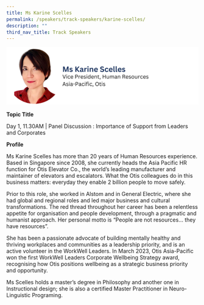 ```yaml
---
title: Ms Karine Scelles
permalink: /speakers/track-speakers/karine-scelles/
description: ""
third_nav_title: Track Speakers
---
```

<div style="display: flex; flex-wrap: wrap;">
  <div style="flex-basis: 100%; max-width: 100%;">
    <img alt="track speakers 1" src="/images/SpeakersPhoto/karinescelles.png">
  </div>
	</div>
	
<b>Topic Title</b>

<p id="left">Day 1, 11.30AM | Panel Discussion : Importance of Support from Leaders and Corporates</p>

<b>Profile</b>

Ms Karine Scelles has more than 20 years of Human Resources experience. Based in Singapore since 2008, she currently heads the Asia Pacific HR function for Otis Elevator Co., the world’s leading manufacturer and maintainer of elevators and escalators. What the Otis colleagues do in this business matters: everyday they enable 2 billion people to move safely.

Prior to this role, she worked in Alstom and in General Electric, where she had global and regional roles and led major business and cultural transformations. The red thread throughout her career has been a relentless appetite for organisation and people development, through a pragmatic and humanist approach. Her personal motto is “People are not resources… they have resources”.

She has been a passionate advocate of building mentally healthy and thriving workplaces and communities as a leadership priority, and is an active volunteer in the WorkWell Leaders. In March 2023, Otis Asia-Pacific won the first WorkWell Leaders Corporate Wellbeing Strategy award, recognising how Otis positions wellbeing as a strategic business priority and opportunity.

Ms Scelles holds a master’s degree in Philosophy and another one in Instructional design; she is also a certified Master Practitioner in Neuro-Linguistic Programing.